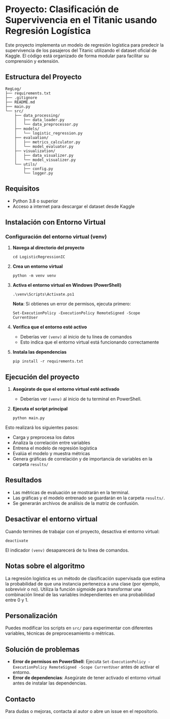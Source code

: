 # Proyecto: Clasificación de Supervivencia en el Titanic usando Regresión Logística

Este proyecto implementa un modelo de regresión logística para predecir la supervivencia de los pasajeros del Titanic utilizando el dataset oficial de Kaggle. El código está organizado de forma modular para facilitar su comprensión y extensión.

## Estructura del Proyecto

```
RegLog/
├── requirements.txt
├── .gitignore
├── README.md
├── main.py
└── src/
    ├── data_processing/
    │   ├── data_loader.py
    │   └── data_preprocessor.py
    ├── models/
    │   └── logistic_regression.py
    ├── evaluation/
    │   ├── metrics_calculator.py
    │   └── model_evaluator.py
    ├── visualization/
    │   ├── data_visualizer.py
    │   └── model_visualizer.py
    └── utils/
        ├── config.py
        └── logger.py
```

## Requisitos

- Python 3.8 o superior
- Acceso a internet para descargar el dataset desde Kaggle

## Instalación con Entorno Virtual

### Configuración del entorno virtual (venv)

1. **Navega al directorio del proyecto**
   ```
   cd LogisticRegressionIC
   ```

2. **Crea un entorno virtual**
   ```
   python -m venv venv
   ```

3. **Activa el entorno virtual en Windows (PowerShell)**
   ```
   .\venv\Scripts\Activate.ps1
   ```
   
   **Nota**: Si obtienes un error de permisos, ejecuta primero:
   ```
   Set-ExecutionPolicy -ExecutionPolicy RemoteSigned -Scope CurrentUser
   ```

4. **Verifica que el entorno esté activo**
   - Deberías ver `(venv)` al inicio de tu línea de comandos
   - Esto indica que el entorno virtual está funcionando correctamente

5. **Instala las dependencias**
   ```
   pip install -r requirements.txt
   ```

## Ejecución del proyecto

1. **Asegúrate de que el entorno virtual esté activado**
   - Deberías ver `(venv)` al inicio de tu terminal en PowerShell.

2. **Ejecuta el script principal**
   ```
   python main.py
   ```

Esto realizará los siguientes pasos:
- Carga y preprocesa los datos
- Analiza la correlación entre variables
- Entrena el modelo de regresión logística
- Evalúa el modelo y muestra métricas
- Genera gráficas de correlación y de importancia de variables en la carpeta `results/`

## Resultados

- Las métricas de evaluación se mostrarán en la terminal.
- Las gráficas y el modelo entrenado se guardarán en la carpeta `results/`.
- Se generarán archivos de análisis de la matriz de confusión.

## Desactivar el entorno virtual

Cuando termines de trabajar con el proyecto, desactiva el entorno virtual:

```
deactivate
```

El indicador `(venv)` desaparecerá de tu línea de comandos.

## Notas sobre el algoritmo

La regresión logística es un método de clasificación supervisada que estima la probabilidad de que una instancia pertenezca a una clase (por ejemplo, sobrevivir o no). Utiliza la función sigmoide para transformar una combinación lineal de las variables independientes en una probabilidad entre 0 y 1.

## Personalización

Puedes modificar los scripts en `src/` para experimentar con diferentes variables, técnicas de preprocesamiento o métricas.

## Solución de problemas

- **Error de permisos en PowerShell**: Ejecuta `Set-ExecutionPolicy -ExecutionPolicy RemoteSigned -Scope CurrentUser` antes de activar el entorno.
- **Error de dependencias**: Asegúrate de tener activado el entorno virtual antes de instalar las dependencias.

## Contacto

Para dudas o mejoras, contacta al autor o abre un issue en el repositorio.
